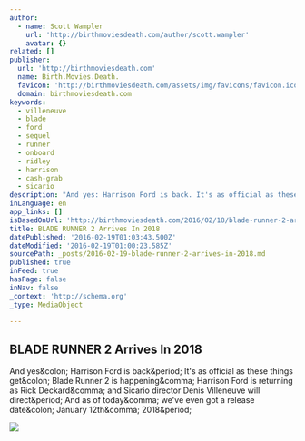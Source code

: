 ```yaml
---
author:
  - name: Scott Wampler
    url: 'http://birthmoviesdeath.com/author/scott.wampler'
    avatar: {}
related: []
publisher:
  url: 'http://birthmoviesdeath.com'
  name: Birth.Movies.Death.
  favicon: 'http://birthmoviesdeath.com/assets/img/favicons/favicon.ico?v=E6vLOx77wd'
  domain: birthmoviesdeath.com
keywords:
  - villeneuve
  - blade
  - ford
  - sequel
  - runner
  - onboard
  - ridley
  - harrison
  - cash-grab
  - sicario
description: "And yes: Harrison Ford is back. It's as official as these things get: Blade Runner 2 is happening, Harrison Ford is returning as Rick Deckard, and Sicario director Denis Villeneuve will direct. And as of today, we've even got a release date: January 12th, 2018."
inLanguage: en
app_links: []
isBasedOnUrl: 'http://birthmoviesdeath.com/2016/02/18/blade-runner-2-arrives-in-2018'
title: BLADE RUNNER 2 Arrives In 2018
datePublished: '2016-02-19T01:03:43.500Z'
dateModified: '2016-02-19T01:00:23.585Z'
sourcePath: _posts/2016-02-19-blade-runner-2-arrives-in-2018.md
published: true
inFeed: true
hasPage: false
inNav: false
_context: 'http://schema.org'
_type: MediaObject

---
```

<article style=""><h1>BLADE RUNNER 2 Arrives In 2018</h1><p>And yes&amp;colon; Harrison Ford is back&amp;period; It's as official as these things get&amp;colon; Blade Runner 2 is happening&amp;comma; Harrison Ford is returning as Rick Deckard&amp;comma; and Sicario director Denis Villeneuve will direct&amp;period; And as of today&amp;comma; we've even got a release date&amp;colon; January 12th&amp;comma; 2018&amp;period;</p><img src="http://s3.birthmoviesdeath.com/images/made/Blade-Runner-Header_1050_591_81_s_c1.jpg" /></article>